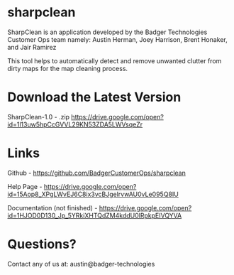 # sharpclean

SharpClean is an application developed by the Badger Technologies Customer Ops team namely: 
Austin Herman, Joey Harrison, Brent Honaker, and Jair Ramirez

This tool helps to automatically detect and remove unwanted clutter from dirty maps for the map cleaning process. 

# Download the Latest Version
SharpClean-1.0 - .zip
https://drive.google.com/open?id=1l13uw5hpCcGVVL29KN53ZDA5LWVsqeZr

# Links
Github -
https://github.com/BadgerCustomerOps/sharpclean

Help Page - 
https://drive.google.com/open?id=15Aop8_XPgLWvEJ6C8ix3vcBJgelrvwAU0vLe095Q8IU

Documentation (not finished) -
https://drive.google.com/open?id=1HJOD0D130_Jp_5YRkiXHTQdZM4kddU0lRpkpEIVQYVA

# Questions?
Contact any of us at:
austin@badger-technologies
